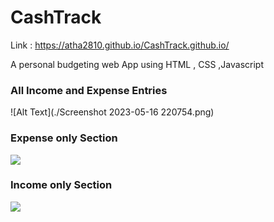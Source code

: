 # CashTrack<br>
Link : https://atha2810.github.io/CashTrack.github.io/<br>
<p>A personal budgeting web App using HTML , CSS ,Javascript
<br>
<h3>All Income and Expense Entries</h3>
![Alt Text](./Screenshot 2023-05-16 220754.png)
<h3>Expense only Section</h3>
<img src="https://lh3.googleusercontent.com/orxcxXX3qkdQfcWjNXWO423O3-rAy99D-f_h-aIFS0URhfcjY1PKlXMKfGQn3_JhHlg0mk9ynEpwvaRMZMV-SYCQvRz_lRzDaKzrpVTq_kYIPiAbLqEb9hEEKCbpw6GV3U4_twDXsAlX7bC42w4RMe9_J7U8T6DKlchCBGBZixnbZimocx751cLhQSFVXtbbtwsNiPtJ5aoWmBymRbtzB21WroJRAviWpuq6U-bm1VMYEsOA31gHzNStqCHgjXQ-xrjUmjs9cKGQPHT7c5H7XAz2LzDTBhkI-tG8wZcxJFc_l5wa5p7U5Q-41nySh4iywPgaW14Rb9M8h-P9sJP2QUWpU1vkHr1aGnKMg4tieEnt6pm2Oa0MAbtMlHB9yBm6q_9PcSWvQEPpLy93iDULDQZ45LWQPCmFXoGl5BHL7YX1UjavtBlmfK0gypOeVsAAZ9Cc8io1NSRCSHwDfjCx8CmO2wz3OoSV4Ne4Jh8N6CNVW6r7xMyLqJJ5bGn6ZTdh6fuDXL1rbzCdVwYKgs5ESt5ejdwrBJk9gUrNG92py07y8qsZzToQ-i1ZqqOx3uQf9iwtqK_htM_HoT25bc-FhPTYp3Lb7y_3ok61NciL2yeWomxU4xtt29DxE_-WdK-9r9M5XRE0NnGDHDhSvxR5TncLrOhR4GKvdNRmU0kifb92_oBtwyUWV_A8HssRpbs2Xh7fc0qdNN6XoblkpwlSqaniazavL-mFBxPBbTGdiEMVHFJN8xFLlCuQX6vfYeP4cMVuWJV5I1ghos1b9qJQ2loTrBuiIkUNPvKhY9_f7UAz1LYnHZLn201qCXu7fHDTj9UvBcAt_pzSzUw6vBzyRlfc1nJvCNEeHRn0MVgRJ0gx3qqbLB3u3Hkmjr7eewH9K79GRhhKwhTTZ9PvDC00ylj0J2jJHT90FNnQ_Ps-Wm28=w441-h933-s-no?authuser=0">
<h3>Income only Section</h3>
<img src="https://lh3.googleusercontent.com/Bk-NUYTTJYZPe4dReYVuxV6im5lNmjrG8S2CnncYi2CJUJZKKFP7LeLS_YtaYRS_wl3Gwp9xKsMIH4ZHuQeA_QYjh4dnf8EoL_dSdqDYWZMlAcTXct3quepb7hRZh7UPYFpcGd69c5dsFCYDstPwr-_6myxZmrGjtqHZSTZL2EadBMV6-B8TcyvN_hNy8G3ylEg7Xb8Ac2090kaRalDuV5vNiU08sfzaVgzDuU_l47ErDtw4TlfZ2_AIKs7DNrGw3AWI8QaB7Lk4sCgUdGS2QmGZRju6b9ssnAXAKkaDhuXfAVhKV_zmpX7C9HBQsgF-SZEggZLb7ooQaZ143SvldqJJN8SmDto9ipD_ZNOKBBPl4wDbHHiU0TkzcGJuP9qWuP0vuosoK-AaeGprfxJVBTTcK5q5WTRZMBBh5PjLKsoJrbNZNKjweUtp4tBQw0JRl674dFhiMMJV0llfNDjVEPir330t6c5m95dCkJmF6oGiOiz53swV_hhbmfQhmUN_HzXLQ51sirj3Dn6s5--xAhpHwS7NOL4i6DPHsWxwlAE9CkafuVN4Ht1JjhL_iJifoZu5SZGJNT-CnhtiZqlzwdOK9Gi0ozIKtn5gmGXgtSF1IzwwLu20varN2hGC0unIFnE97SjNfp0SKoDwdDqPenx8PLcBsupDZUcoV7RQhFZ-Fn9LXg2QHGe4tHrQt0mGHamhYnt6ZraQO1nxLP1U4SkzXLeSXKX8ydyBqxdgle4D5uHfNXJCznCmPrNYM5B4pDLi2QBgsiuFm09byeNuscuaBmyKf0XAb7z5iUEIKYV-7RlcFn2O8L3TZXNVYob4j8yLqHwao3iXWGks5wQ8s5Jv4hIGDP3Hm_e4ok9uTdNOYmQDEum1mbemzsQC3wFASr8bRtZYjc_6t_HI5J6m8Wc3cKzFmynTG__AO7sFST5G=w443-h932-s-no?authuser=0">

